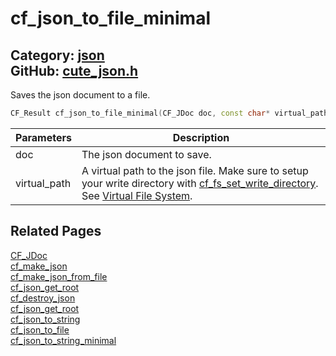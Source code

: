 [//]: # (This file is automatically generated by Cute Framework's docs parser.)
[//]: # (Do not edit this file by hand!)
[//]: # (See: https://github.com/RandyGaul/cute_framework/blob/master/samples/docs_parser.cpp)
[](../header.md ':include')

# cf_json_to_file_minimal

Category: [json](/api_reference?id=json)  
GitHub: [cute_json.h](https://github.com/RandyGaul/cute_framework/blob/master/include/cute_json.h)  
---

Saves the json document to a file.

```cpp
CF_Result cf_json_to_file_minimal(CF_JDoc doc, const char* virtual_path);
```

Parameters | Description
--- | ---
doc | The json document to save.
virtual_path | A virtual path to the json file. Make sure to setup your write directory with [cf_fs_set_write_directory](/file/cf_fs_set_write_directory.md). See [Virtual File System](https://randygaul.github.io/cute_framework/#/topics/virtual_file_system).

## Related Pages

[CF_JDoc](/json/cf_jdoc.md)  
[cf_make_json](/json/cf_make_json.md)  
[cf_make_json_from_file](/json/cf_make_json_from_file.md)  
[cf_json_get_root](/json/cf_json_get_root.md)  
[cf_destroy_json](/json/cf_destroy_json.md)  
[cf_json_get_root](/json/cf_json_get_root.md)  
[cf_json_to_string](/json/cf_json_to_string.md)  
[cf_json_to_file](/json/cf_json_to_file.md)  
[cf_json_to_string_minimal](/json/cf_json_to_string_minimal.md)  
